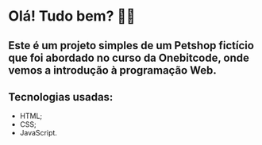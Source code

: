 # Olá! Tudo bem? 👋🏾

## Este é um projeto simples de um Petshop fictício que foi abordado no curso da Onebitcode, onde vemos a introdução à programação Web.

## Tecnologias usadas:

- HTML;
- CSS;
- JavaScript.
